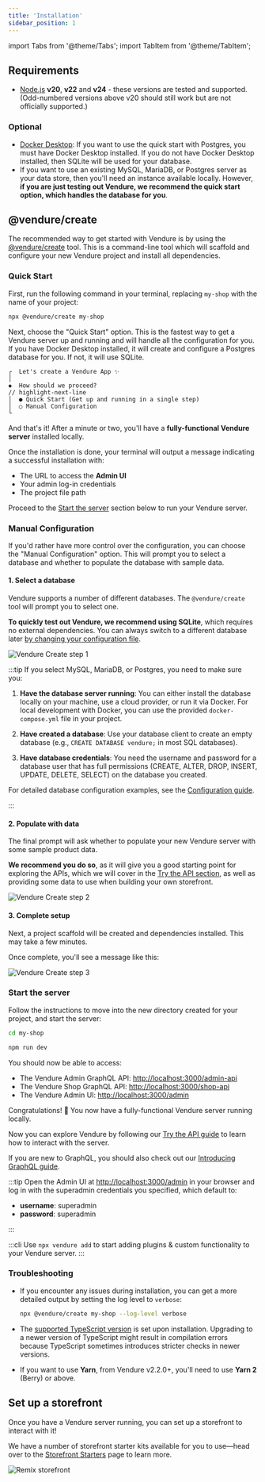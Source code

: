 ```yaml
---
title: 'Installation'
sidebar_position: 1
---
```


import Tabs from '@theme/Tabs';
import TabItem from '@theme/TabItem';

## Requirements

- [Node.js](https://nodejs.org/en/) **v20**, **v22** and **v24** - these versions are tested and supported. (Odd-numbered versions above v20 should still work but are not officially supported.)

### Optional

- [Docker Desktop](https://www.docker.com/products/docker-desktop/): If you want to use the quick start with Postgres, you must have Docker Desktop installed. If you do not have Docker Desktop installed, then SQLite will be used for your database.
- If you want to use an existing MySQL, MariaDB, or Postgres server as your data store, then you'll need an instance available locally. However, **if you are just testing out Vendure, we recommend the quick start option, which handles the database for you**.

## @vendure/create

The recommended way to get started with Vendure is by using the [@vendure/create](https://github.com/vendure-ecommerce/vendure/tree/master/packages/create) tool. This is a command-line tool which will scaffold and configure your new Vendure project and install all dependencies.

### Quick Start

First, run the following command in your terminal, replacing `my-shop` with the name of your project:

```bash
npx @vendure/create my-shop
```

Next, choose the "Quick Start" option. This is the fastest way to get a Vendure server up and running and will handle all the configuration for you. If you have Docker Desktop installed, it will create and configure a Postgres database for you. If not, it will use SQLite.

```text
┌  Let's create a Vendure App ✨
│
◆  How should we proceed?
// highlight-next-line
│  ● Quick Start (Get up and running in a single step)
│  ○ Manual Configuration
└
```

And that's it! After a minute or two, you'll have a **fully-functional Vendure server** installed locally.

Once the installation is done, your terminal will output a message indicating a successful installation with:

- The URL to access the **Admin UI**
- Your admin log-in credentials
- The project file path

Proceed to the [Start the server](#start-the-server) section below to run your Vendure server.

### Manual Configuration

If you'd rather have more control over the configuration, you can choose the "Manual Configuration" option. This will prompt you to select a database and whether to populate the database with sample data.

#### 1. Select a database

Vendure supports a number of different databases. The `@vendure/create` tool will prompt you to select one.

**To quickly test out Vendure, we recommend using SQLite**, which requires no external dependencies. You can always switch to a different database later [by changing your configuration file](/guides/developer-guide/configuration/#connecting-to-the-database).

![Vendure Create step 1](./create-1.webp)

:::tip
If you select MySQL, MariaDB, or Postgres, you need to make sure you:

1. **Have the database server running**: You can either install the database locally on your machine, use a cloud provider, or run it via Docker. For local development with Docker, you can use the provided `docker-compose.yml` file in your project.

2. **Have created a database**: Use your database client to create an empty database (e.g., `CREATE DATABASE vendure;` in most SQL databases).

3. **Have database credentials**: You need the username and password for a database user that has full permissions (CREATE, ALTER, DROP, INSERT, UPDATE, DELETE, SELECT) on the database you created.

For detailed database configuration examples, see the [Configuration guide](/guides/developer-guide/configuration/#connecting-to-the-database).

:::

#### 2. Populate with data

The final prompt will ask whether to populate your new Vendure server with some sample product data.

**We recommend you do so**, as it will give you a good starting point for exploring the APIs, which we will cover in the [Try the API section](/guides/getting-started/try-the-api/), as well as providing some data to use when building your own storefront.

![Vendure Create step 2](./create-2.webp)

#### 3. Complete setup

Next, a project scaffold will be created and dependencies installed. This may take a few minutes.

Once complete, you'll see a message like this:

![Vendure Create step 3](./create-3.webp)

### Start the server

Follow the instructions to move into the new directory created for your project, and start the server:

```bash
cd my-shop

npm run dev
```

You should now be able to access:

- The Vendure Admin GraphQL API: [http://localhost:3000/admin-api](http://localhost:3000/admin-api)
- The Vendure Shop GraphQL API: [http://localhost:3000/shop-api](http://localhost:3000/shop-api)
- The Vendure Admin UI: [http://localhost:3000/admin](http://localhost:3000/admin)

Congratulations! 🥳 You now have a fully-functional Vendure server running locally.

Now you can explore Vendure by following our [Try the API guide](/guides/getting-started/try-the-api/) to learn how to interact with the server.

If you are new to GraphQL, you should also check out our [Introducing GraphQL guide](/guides/getting-started/graphql-intro/).

:::tip
Open the Admin UI at [http://localhost:3000/admin](http://localhost:3000/admin) in your browser and log in with the superadmin credentials you specified, which default to:

- **username**: superadmin
- **password**: superadmin

:::

:::cli
Use `npx vendure add` to start adding plugins & custom functionality to your Vendure server.
:::

### Troubleshooting

- If you encounter any issues during installation, you can get a more detailed output by setting the log level to `verbose`:

    ```sh
    npx @vendure/create my-shop --log-level verbose
    ```

- The [supported TypeScript version](https://github.com/vendure-ecommerce/vendure/blob/master/packages/create/src/constants.ts#L7) is set upon installation. Upgrading to a newer version of TypeScript might result in compilation errors because TypeScript sometimes introduces stricter checks in newer versions.
- If you want to use **Yarn**, from Vendure v2.2.0+, you'll need to use **Yarn 2** (Berry) or above.

## Set up a storefront

Once you have a Vendure server running, you can set up a storefront to interact with it!

We have a number of storefront starter kits available for you to use—head over to the [Storefront Starters](/guides/storefront/storefront-starters/) page to learn more.

![Remix storefront](../../storefront/storefront-starters/remix-storefront.webp)
